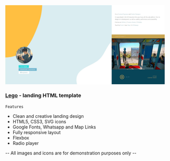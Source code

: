 <img src="preview/view.jpg">

### [Lego](https://legoo.vercel.app/) - landing HTML template ###

```
Features
```

- Clean and creative landing design
- HTML5, CSS3, SVG icons 
- Google Fonts, Whatsapp and Map Links
- Fully responsive layout
- Flexbox
- Radio player

-- All images and icons are for demonstration purposes only --
